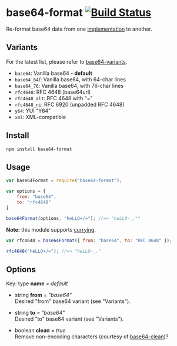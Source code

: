 # base64-format [![Build Status](https://travis-ci.org/neftaly/npm-base64-format.svg?branch=master)](https://travis-ci.org/neftaly/npm-base64-format)

Re-format base64 data from one [implementation](https://en.wikipedia.org/wiki/Base64#Implementations_and_history) to another.

Variants
--------
For the latest list, please refer to [base64-variants](https://github.com/neftaly/npm-base64-variants).

* `base64`: Vanilla base64 **- default**
* `base64_64`/: Vanilla base64, with 64-char lines
* `base64_76`: Vanilla base64, with 76-char lines
* `rfc4648`: RFC 4648 (base64url)
* `rfc4648_alt`: RFC 4648 with "="
* `rfc4648_ni`: RFC 6920 (unpadded RFC 4648)
* `y64`: YUI "Y64"
* `xml`: XML-compatible

Install
-------
```shell
npm install base64-format
```

Usage
-----
```javascript
var base64Format = require("base64-format");

var options = {
	from: "base64",
	to: "rfc4648"
}

base64Format(options, "heLLO+/="); //=> "heLLO-_.""
```

**Note:** this module supports [currying](http://fr.umio.us/favoring-curry/).
```javascript
var rfc4648 = base64Format({ from: "base64", to: "RFC 4648" });

rfc4648("heLLO+/="); //=> "heLLO-_."
```

Options
-------
Key: type **name** *= default*  

* string **from** *= "base64"*  
	Desired "from" base64 variant (see "Variants").

* string **to** *= "base64"*  
	Desired "to" base64 variant (see "Variants").

* boolean **clean** *= true*  
	Remove non-encoding characters (courtesy of [base64-clean](https://github.com/neftaly/npm-base64-clean))?
